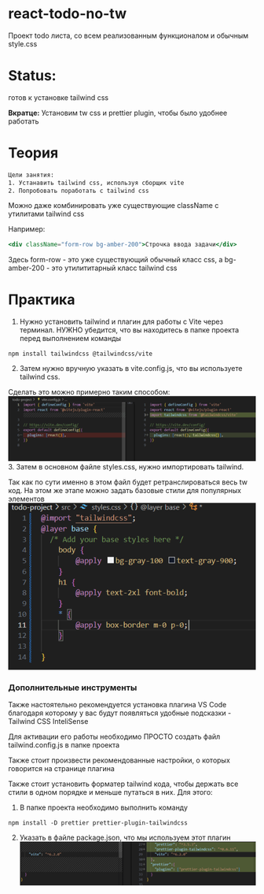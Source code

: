 # react-todo-no-tw

Проект todo листа, со всем реализованным функционалом и обычным style.css

# Status:

готов к установке tailwind css

**Вкратце:**
Установим tw css и prettier plugin, чтобы было удобнее работать

# Теория

    Цели занятия:
    1. Устанавить tailwind css, используя сборщик vite
    2. Попробовать поработать с tailwind css

Можно даже комбинировать уже существующие className с утилитами tailwind css

Например:

```jsx
<div className="form-row bg-amber-200">Строчка ввода задачи</div>
```

Здесь form-row - это уже существующий обычный класс css, а bg-amber-200 - это утилититарный класс tailwind css

# Практика

1. Нужно установить tailwind и плагин для работы с Vite через терминал. НУЖНО убедится, что вы находитесь в папке проекта перед выполнением команды

```
npm install tailwindcss @tailwindcss/vite
```

2. Затем нужно вручную указать в vite.config.js, что вы используете tailwind css.

Сделать это можно примерно таким способом:
![](./gitimages/Установка%20TailwindCSS%20и%20необходимых%20утилит%20в%20проект-1744039088852.png) 3. Затем в основном файле styles.css, нужно импортировать tailwind.

Так как по сути именно в этом файл будет ретранслироваться весь tw код. На этом же этапе можно задать базовые стили для популярных элементов
![](./gitimages/Установка%20TailwindCSS%20и%20необходимых%20утилит%20в%20проект-1744039230559.png)

### Дополнительные инструменты

Также настоятельно рекомендуется установка плагина VS Code благодаря которому у вас будут появляться удобные подсказки - Tailwind CSS InteliSense

Для активации его работы необходимо ПРОСТО создать файл tailwind.config.js в папке проекта

Также стоит произвести рекомендованные настройки, о которых говорится на странице плагина

Также стоит установить форматер tailwind кода, чтобы держать все стили в одном порядке и меньше путаться в них. Для этого:

1. В папке проекта необходимо выполнить команду

```
npm install -D prettier prettier-plugin-tailwindcss
```

2. Указать в файле package.json, что мы используем этот плагин
   ![](./gitimages/Установка%20TailwindCSS%20и%20необходимых%20утилит%20в%20проект-1744039851480.png)
